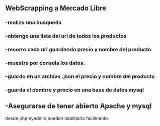 ## WebScrapping a Mercado Libre 
### -realizo una busqueda 
### -obtengo una lista del url de todos los productos 
### -recorro cada url guardando precio y nombre del producto 
### -muestro por consola los datos.
### -guardo en un archivo .json el precio y nombre del producto
### -guarda el nombre y precio en una base de datos mysql

## -Asegurarse de tener abierto Apache y mysql
desde phpmyadmin pueden habilitarlo facilmente. 